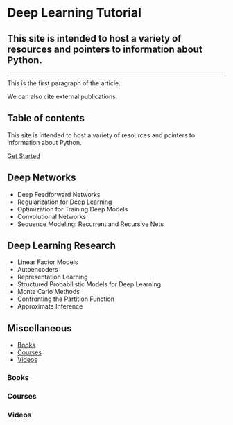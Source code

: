 <dt-article>

<h1>Deep Learning Tutorial</h1>

<h2>This site is intended to host a variety of resources and pointers to information about Python.</h2>

<hr>
  <p>This is the first paragraph of the article.</p>
  <p>We can also cite <dt-cite key="gregor2015draw"></dt-cite> external publications.</p>
  
</dt-article>


## Table of contents

This site is intended to host a variety of resources and pointers to information about Python. 

[<span class="fa fa-cloud-download"></span> Get Started](get_started.md)

## Deep Networks 

* Deep Feedforward Networks
* Regularization for Deep Learning
* Optimization for Training Deep Models
* Convolutional Networks
* Sequence Modeling: Recurrent and Recursive Nets

## Deep Learning Research 

* Linear Factor Models
* Autoencoders
* Representation Learning
* Structured Probabilistic Models for Deep Learning
* Monte Carlo Methods
* Confronting the Partition Function
* Approximate Inference

## Miscellaneous 

* [Books](#books)
* [Courses](#courses)
* [Videos](#videos)

### Books

<div class="books" gid="1B3raro-b8pfDSXibGg2vGltorNuU7dkA01z6K-SPeKk"></div>
<div class="clearfix"></div>

### Courses

<div class="courses" gid="1Ure-fHT_EX6RaRwpvudTEH1EfWKKKP6h4KJfDkLRjTY"></div>
<div class="clearfix"></div>

### Videos

<div class="videos" gid="1Q7SGzzb24qO-4y7WYaGvnjPYUA4-ADFHOAixa7mGi7w"></div>
<div class="clearfix"></div>

</dt-article>
